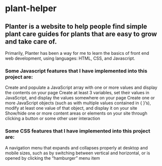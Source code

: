 # plant-helper
## Planter is a website to help people find simple plant care guides for plants that are easy to grow and take care of.
Primarily, Planter has been a way for me to learn the basics of front end web development, using languages: HTML, CSS, and Javascript.

### Some Javascript features that I have implemented into this project are:
  Create and populate a JavaScript array with one or more values and display the contents on your page
  Create at least 3 variables, set their values in JavaScript, and display the values somewhere on your page
  Create one or more JavaScript objects (such as with multiple values contained in { }’s), modify at least one value of that object, and display it on your site
  Show/hide one or more content areas or elements on your site through clicking a button or some other user interaction


### Some CSS features that I have implemented into this project are:
  A navigation menu that expands and collapses properly at desktop and mobile sizes, such as by switching between vertical and horizontal, or is opened by clicking the “hamburger” menu item
  
